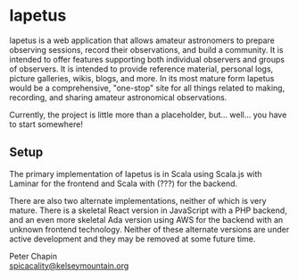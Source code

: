 
Iapetus
=======

Iapetus is a web application that allows amateur astronomers to prepare observing sessions,
record their observations, and build a community. It is intended to offer features supporting
both individual observers and groups of observers. It is intended to provide reference material,
personal logs, picture galleries, wikis, blogs, and more. In its most mature form Iapetus would
be a comprehensive, "one-stop" site for all things related to making, recording, and sharing
amateur astronomical observations.

Currently, the project is little more than a placeholder, but... well... you have to start
somewhere!

Setup
-----

The primary implementation of Iapetus is in Scala using Scala.js with Laminar for the frontend
and Scala with (???) for the backend.

There are also two alternate implementations, neither of which is very mature. There is a
skeletal React version in JavaScript with a PHP backend, and an even more skeletal Ada version
using AWS for the backend with an unknown frontend technology. Neither of these alternate
versions are under active development and they may be removed at some future time.

Peter Chapin  
spicacality@kelseymountain.org  
